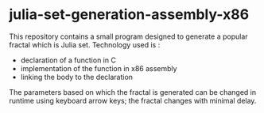 # julia-set-generation-assembly-x86

This repository contains a small program designed to generate a popular fractal which is Julia set.
Technology used is :
  - declaration of a function in C
  - implementation of the function in x86 assembly
  - linking the body to the declaration

The parameters based on which the fractal is generated can be changed in runtime using keyboard arrow keys; the fractal changes with minimal delay.
